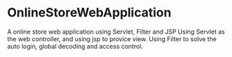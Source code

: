 # OnlineStoreWebApplication
A online store web application using Servlet, Filter and JSP
Using Servlet as the web controller, and using jsp to provice view.
Using Filter to solve the auto login, global decoding and access control.
